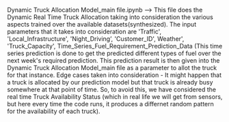 Dynamic Truck Allocation Model_main file.ipynb  --> This file does the Dynamic Real Time Truck Allocation taking into consideration the various aspects trained over the available datasets(synthesized). The input 
parameters that it takes into consideration are 'Traffic', 'Local_Infrastructure', 'Night_Driving’, 'Customer_ID', Weather', 'Truck_Capacity', Time_Series_Fuel_Requirement_Prediction_Data (This time series prediction is done to get the predicted different types of fuel over the next week's required prediction. This prediction result is then given into the Dynamic Truck Allocation Model_main file as a parameter to allot the truck for that instance.
Edge cases taken into consideration - It might happen that a truck is allocated by our prediction model but that truck is already busy somewhere at that point of time. So, to avoid this, we have considered the real time Truck Availability Status (which in real life we will get from sensors, but here every time the code runs, it produces a differnet random pattern for the availability of each truck).







